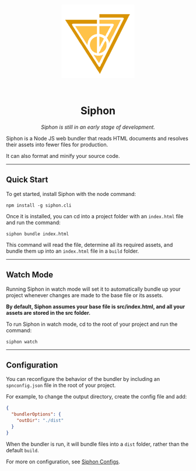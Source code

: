 <p align=center>
<img width=200 height=200 src="./siphon_proto.png"></img>
</p>


<p align=center>
 ​  <a href="https://packagephobia.now.sh/result?p=siphon.cli"> 
 ​    <img src="https://packagephobia.now.sh/badge?p=siphon.cli" alt="install size" ></img>
 ​  </a>
 ​  <a href="https://www.npmjs.com/package/siphon.cli"> 
 ​    <img src="https://badge.fury.io/js/siphon.cli.svg" alt="install size" ></img>
 ​  </a>
</p>


<h1 align=center> Siphon </h1>

<p align=center style='font-style: italic'>Siphon is still in an early stage of development.

</p>

Siphon is a Node JS web bundler that reads HTML documents and resolves their assets into fewer files for production.

It can also format and minify your source code.

---

## Quick Start

To get started, install Siphon with the node command:

```shell
npm install -g siphon.cli
```

Once it is installed, you can cd into a project folder with an `index.html` file and run the command:

```shell
siphon bundle index.html
```

This command will read the file, determine all its required assets, and bundle them up into an `index.html` file in a `build` folder.

---

## Watch Mode

Running Siphon in watch mode will set it to automatically bundle up your project whenever changes are made to the base file or its assets.

**By default, Siphon assumes your base file is src/index.html, and all your assets are stored in the src folder.**

To run Siphon in watch mode, cd to the root of your project and run the command:

```shell
siphon watch
```

---

## Configuration

You can reconfigure the behavior of the bundler by including an `spnconfig.json` file in the root of your project.

For example, to change the output directory, create the config file and add:

```json
{
  "bundlerOptions": {
    "outDir": "./dist"
  }
}
```

When the bundler is run, it will bundle files into a `dist` folder, rather than the default `build`.

For more on configuration, see [Siphon Configs](CONFIG.md).

